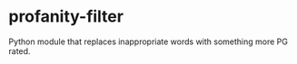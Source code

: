 profanity-filter
================

Python module that replaces inappropriate words with something more PG rated.